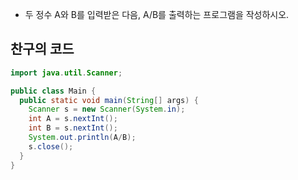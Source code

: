 - 두 정수 A와 B를 입력받은 다음, A/B를 출력하는 프로그램을 작성하시오. 

## 찬구의 코드

```java
import java.util.Scanner;

public class Main {
  public static void main(String[] args) {
    Scanner s = new Scanner(System.in);
    int A = s.nextInt();
    int B = s.nextInt();
    System.out.println(A/B);
    s.close();
  }
}

```

